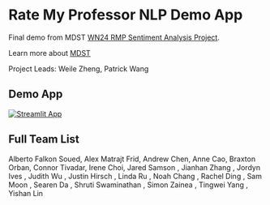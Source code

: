 # Rate My Professor NLP Demo App

Final demo from MDST [WN24 RMP Sentiment Analysis Project](https://github.com/MichiganDataScienceTeam/WN2024-RMP). 

Learn more about [MDST](mdst.club)

Project Leads: Weile Zheng, Patrick Wang

## Demo App

[![Streamlit App](https://static.streamlit.io/badges/streamlit_badge_black_white.svg)](https://interactive-data-explorer-template.streamlit.app/)

## Full Team List
Alberto Falkon Soued, Alex Matrajt Frid, Andrew Chen, Anne Cao, Braxton Orban, Connor Tivadar, Irene Choi, Jared Samson
, Jianhan Zhang
, Jordyn Ives
, Judith Wu
, Justin Hirsch
, Linda Ru
, Noah Chang
, Rachel Ding
, Sam Moon
, Searen Da
, Shruti Swaminathan
, Simon Zainea
, Tingwei Yang
, Yishan Lin 
